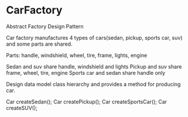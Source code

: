 # CarFactory
Abstract Factory Design Pattern

Car factory manufactures 4 types of cars(sedan, pickup, sports car, suv) and some parts are shared.

Parts: handle, windshield, wheel, tire, frame, lights, engine

Sedan and suv share handle, windshield and lights
Pickup and suv share frame, wheel, tire, engine
Sports car and sedan share handle only

Design data model class hierarchy and provides a method for producing car. 

Car createSedan();
Car createPickup();
Car createSportsCar();
Car createSUV();

